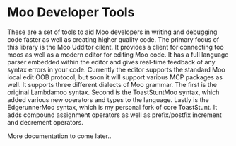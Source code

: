 # Moo Developer Tools

These are a set of tools to aid Moo developers in writing and debugging code faster as well as 
creating higher quality code.  The primary focus of this library is the Moo Udditor cilent.  It provides
a client for connecting too moos as well as a modern editor for editing Moo code.  It has a full language
parser embedded within the editor and gives real-time feedback of any syntax errors in your code.
Currently the editor supports the standard Moo local edit OOB protocol, but soon it will support various
MCP packages as well.  It supports three different dialects of Moo grammar.  The first is the original
Lambdamoo syntax.  Second is the ToastStuntMoo syntax, which added various new operators and types to the
language.  Lastly is the EdgerunnerMoo syntax, which is my personal fork of core ToastStunt.  It adds
compound assignment operators as well as prefix/postfix increment and decrement operators.

More documentation to come later..